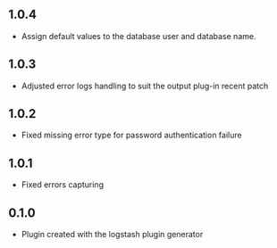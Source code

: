 ## 1.0.4
  - Assign default values to the database user and database name.
## 1.0.3
  - Adjusted error logs handling to suit the output plug-in recent patch
## 1.0.2
  - Fixed missing error type for password authentication failure
## 1.0.1
  - Fixed errors capturing
## 0.1.0
  - Plugin created with the logstash plugin generator
